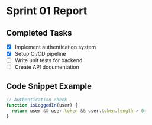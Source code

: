 # Sprint 01 Report

## Completed Tasks
- [x] Implement authentication system
- [x] Setup CI/CD pipeline
- [ ] Write unit tests for backend
- [ ] Create API documentation

## Code Snippet Example
```javascript
// Authentication check
function isLoggedIn(user) {
  return user && user.token && user.token.length > 0;
}
